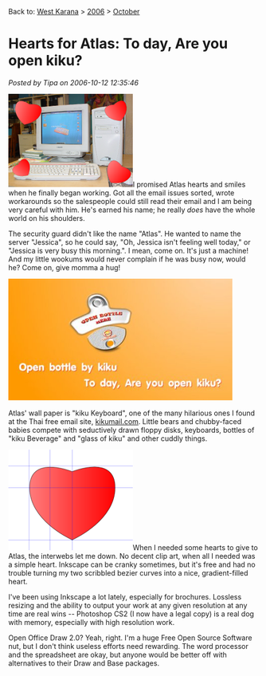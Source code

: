 Back to: [West Karana](/posts/westkarana.md) > [2006](/posts/2006/westkarana.md) > [October](./westkarana.md)
# Hearts for Atlas: To day, Are you open kiku?

*Posted by Tipa on 2006-10-12 12:35:46*

![Atlas](../../../uploads/2006/10/atlas2.png)I promised Atlas hearts and smiles when he finally began working. Got all the email issues sorted, wrote workarounds so the salespeople could still read their email and I am being very careful with him. He's earned his name; he really *does* have the whole world on his shoulders.

The security guard didn't like the name "Atlas". He wanted to name the server "Jessica", so he could say, "Oh, Jessica isn't feeling well today," or "Jessica is very busy this morning.". I mean, come on. It's just a machine! And my little wookums would never complain if he was busy now, would he? Come on, give momma a hug!

![kikumail](../../../uploads/2006/10/openkiku.jpg)

Atlas' wall paper is "kiku Keyboard", one of the many hilarious ones I found at the Thai free email site, [kikumail.com](http://kikumail.com "Are you follow link To day?"). Little bears and chubby-faced babies compete with seductively drawn floppy disks, keyboards, bottles of "kiku Beverage" and "glass of kiku" and other cuddly things.

![Inkscape Heart](../../../uploads/2006/10/heratscape.png)When I needed some hearts to give to Atlas, the interwebs let me down. No decent clip art, when all I needed was a simple heart. Inkscape can be cranky sometimes, but it's free and had no trouble turning my two scribbled bezier curves into a nice, gradient-filled heart.

I've been using Inkscape a lot lately, especially for brochures. Lossless resizing and the ability to output your work at any given resolution at any time are real wins -- Photoshop CS2 (I now have a legal copy) is a real dog with memory, especially with high resolution work.

Open Office Draw 2.0? Yeah, right. I'm a huge Free Open Source Software nut, but I don't think useless efforts need rewarding. The word processor and the spreadsheet are okay, but anyone would be better off with alternatives to their Draw and Base packages.
